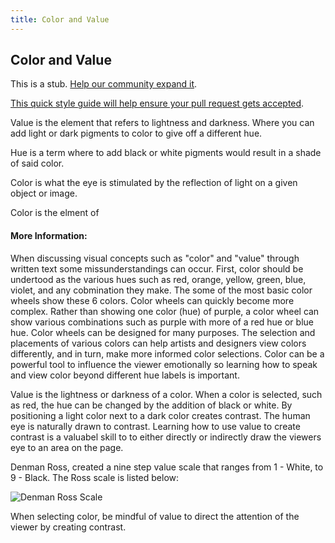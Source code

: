 ```yaml
---
title: Color and Value
---
```

## Color and Value

This is a stub. <a href='https://github.com/freecodecamp/guides/tree/master/src/pages/typography/color-and-value/index.md' target='_blank' rel='nofollow'>Help our community expand it</a>.

<a href='https://github.com/freecodecamp/guides/blob/master/README.md' target='_blank' rel='nofollow'>This quick style guide will help ensure your pull request gets accepted</a>.

Value is the element that refers to lightness and darkness. Where you can add light or dark pigments to color to give off a different hue. 

Hue is a term where to add black or white pigments would result in a shade of said color. 

Color is what the eye is stimulated by the reflection of light on a given object or image. 

Color is the elment of 
#### More Information:
<!-- Please add any articles you think might be helpful to read before writing the article -->

When discussing visual concepts such as "color" and "value" through written text some missunderstandings can occur. First, color should be undertood as the various hues such as red, orange, yellow, green, blue, violet, and any cobmination they make. The some of the most basic color wheels show these 6 colors. Color wheels can quickly become more complex. Rather than showing one color (hue) of purple, a color wheel can show various combinations such as purple with more of a red hue or blue hue. Color wheels can be designed for many purposes. The selection and placements of various colors can help artists and designers view colors differently, and in turn, make more informed color selections. Color can be a powerful tool to influence the viewer emotionally so learning how to speak and view color beyond different hue labels is important.

Value is the lightness or darkness of a color. When a color is selected, such as red, the hue can be changed by the addition of black or white. By positioning a light color next to a dark color creates contrast. The human eye is naturally drawn to contrast. Learning how to use value to create contrast is a valuabel skill to to either directly or indirectly draw the viewers eye to an area on the page.

Denman Ross, created a nine step value scale that ranges from 1 - White, to 9 - Black. The Ross scale is listed below:

![Denman Ross Scale](https://illustratorslounge.com/wp-content/uploads/IL-the-denman-ross-value-scale-02.png)

When selecting color, be mindful of value to direct the attention of the viewer by creating contrast.
